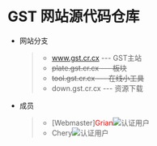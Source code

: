 # GST 网站源代码仓库
* 网站分支
  > * www.gst.cr.cx --- GST主站
  > * ~~plate.gst.cr.cx --- 板块~~
  > * ~~tool.gst.cr.cx --- 在线小工具~~
  > * down.gst.cr.cx --- 资源下载
* 成员
  > * [Webmaster]<label style="color:red">Grian</label>![认证用户](https://attach.52pojie.cn/common/c8/common_2_verify_icon.gif)
  > * Chery![认证用户](https://attach.52pojie.cn/common/c8/common_2_verify_icon.gif)
